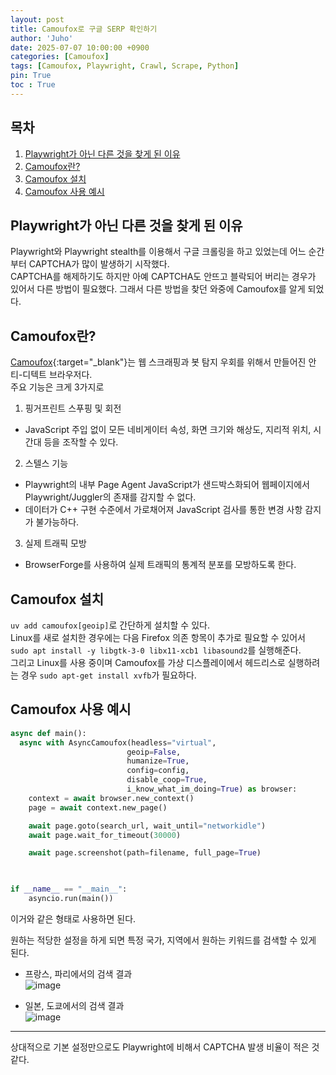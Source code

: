 ```yaml
---
layout: post
title: Camoufox로 구글 SERP 확인하기
author: 'Juho'
date: 2025-07-07 10:00:00 +0900
categories: [Camoufox]
tags: [Camoufox, Playwright, Crawl, Scrape, Python]
pin: True
toc : True
---
```


<style>
  th{
    font-weight: bold;
    text-align: center;
    background-color: white;
  }
  td{
    background-color: white;
  }

</style>

## 목차  
1. [Playwright가 아닌 다른 것을 찾게 된 이유](#playwright가-아닌-다른-것을-찾게-된-이유)
2. [Camoufox란?](#camoufox란)
3. [Camoufox 설치](#camoufox-설치)
4. [Camoufox 사용 예시](#camoufox-사용-예시)


## Playwright가 아닌 다른 것을 찾게 된 이유  
Playwright와 Playwright stealth를 이용해서 구글 크롤링을 하고 있었는데 어느 순간부터 CAPTCHA가 많이 발생하기 시작했다.  
CAPTCHA를 해제하기도 하지만 아예 CAPTCHA도 안뜨고 블락되어 버리는 경우가 있어서 다른 방법이 필요했다. 
그래서 다른 방법을 찾던 와중에 Camoufox를 알게 되었다.  

## Camoufox란?
[Camoufox](https://camoufox.com/){:target="_blank"}는 웹 스크래핑과 봇 탐지 우회를 위해서 만들어진 안티-디텍트 브라우저다.  
주요 기능은 크게 3가지로  
1. 핑거프린트 스푸핑 및 회전  
- JavaScript 주입 없이 모든 네비게이터 속성, 화면 크기와 해상도, 지리적 위치, 시간대 등을 조작할 수 있다.  
  
  

2. 스텔스 기능  
- Playwright의 내부 Page Agent JavaScript가 샌드박스화되어 웹페이지에서 Playwright/Juggler의 존재를 감지할 수 없다.  
- 데이터가 C++ 구현 수준에서 가로채어져 JavaScript 검사를 통한 변경 사항 감지가 불가능하다.  
  
  
3. 실제 트래픽 모방  
- BrowserForge를 사용하여 실제 트래픽의 통계적 분포를 모방하도록 한다.  


## Camoufox 설치
`uv add camoufox[geoip]`로 간단하게 설치할 수 있다.  
Linux를 새로 설치한 경우에는 다음 Firefox 의존 항목이 추가로 필요할 수 있어서  `sudo apt install -y libgtk-3-0 libx11-xcb1 libasound2`를 실행해준다.  
그리고 Linux를 사용 중이며 Camoufox를 가상 디스플레이에서 헤드리스로 실행하려는 경우 `sudo apt-get install xvfb`가 필요하다.  

## Camoufox 사용 예시
```python
async def main():
  async with AsyncCamoufox(headless="virtual",
                          geoip=False,
                          humanize=True,
                          config=config,
                          disable_coop=True,
                          i_know_what_im_doing=True) as browser:
    context = await browser.new_context()
    page = await context.new_page()

    await page.goto(search_url, wait_until="networkidle")
    await page.wait_for_timeout(30000)

    await page.screenshot(path=filename, full_page=True)
  


if __name__ == "__main__":
    asyncio.run(main())

```
이거와 같은 형태로 사용하면 된다.  


원하는 적당한 설정을 하게 되면 특정 국가, 지역에서 원하는 키워드를 검색할 수 있게 된다.  
- 프랑스, 파리에서의 검색 결과    
![image](https://github.com/user-attachments/assets/ca83f98a-cb8b-4661-9c62-668e330ef4ae)  
  
  
- 일본, 도쿄에서의 검색 결과  
![image](https://github.com/user-attachments/assets/6e258623-d58e-45a4-8d43-a72caa77b091)  


---  

상대적으로 기본 설정만으로도 Playwright에 비해서 CAPTCHA 발생 비율이 적은 것 같다.  
  


